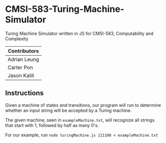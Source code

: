 # CMSI-583-Turing-Machine-Simulator

Turing Machine Simulator written in JS for CMSI-583, Computability and Complexity

| Contributors |
| ------------ |
| Adrian Leung |
| Carter Pon   |
| Jason Kalili |

## Instructions

Given a machine of states and transitions, our program will run to determine whether an input string will be accepted by a Turing machine.

The given machine, seen in `exampleMachine.txt`, will recognize all strings that start with 1, followed by half as many 0's.

For our example, run `node turingMachine.js 111100 < exampleMachine.txt`
